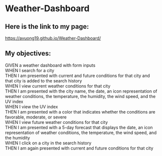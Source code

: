 # Weather-Dashboard
## Here is the link to my page:
https://avuong19.github.io/Weather-Dashboard/
## My objectives:
GIVEN a weather dashboard with form inputs </br>
WHEN I search for a city </br>
THEN I am presented with current and future conditions for that city and that city is added to the search history </br>
WHEN I view current weather conditions for that city </br>
THEN I am presented with the city name, the date, an icon representation of weather conditions, the temperature, the humidity, the wind speed, and the UV index </br>
WHEN I view the UV index </br>
THEN I am presented with a color that indicates whether the conditions are favorable, moderate, or severe </br>
WHEN I view future weather conditions for that city </br>
THEN I am presented with a 5-day forecast that displays the date, an icon representation of weather conditions, the temperature, the wind speed, and the humidity </br>
WHEN I click on a city in the search history </br>
THEN I am again presented with current and future conditions for that city </br>